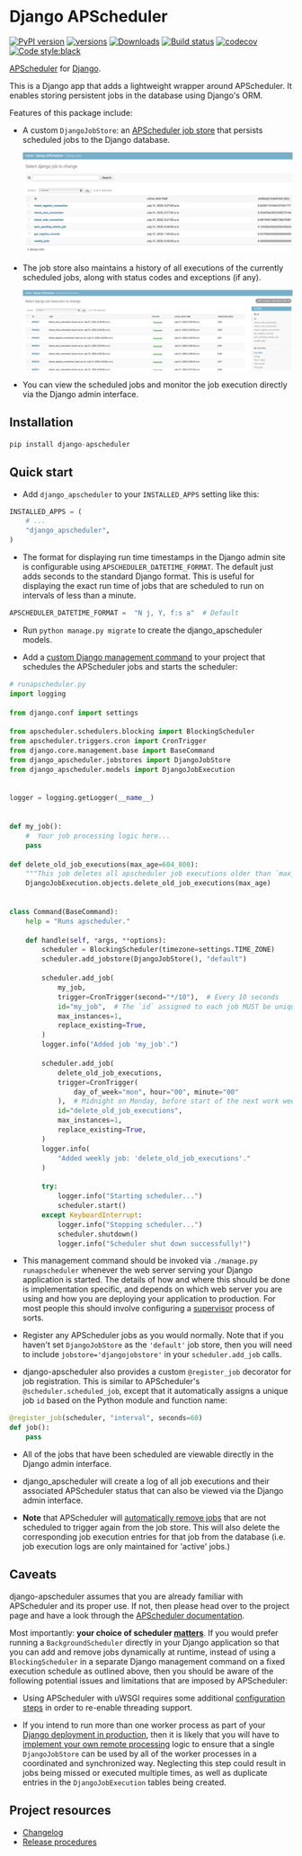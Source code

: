 Django APScheduler
==================

[![PyPI version](https://badge.fury.io/py/django-apscheduler.svg)](https://badge.fury.io/py/django-apscheduler)
[![versions](https://img.shields.io/pypi/pyversions/django-apscheduler.svg)](https://pypi.org/project/django-apscheduler)
[![Downloads](https://pepy.tech/badge/django-apscheduler)](https://pepy.tech/project/django-apscheduler)
[![Build status](http://travis-ci.org/jarekwg/django-apscheduler.svg?branch=master)](http://travis-ci.org/jarekwg/django-apscheduler)
[![codecov](https://codecov.io/gh/jarekwg/django-apscheduler/branch/master/graph/badge.svg)](https://codecov.io/gh/jarekwg/django-apscheduler)
[![Code style:black](https://img.shields.io/badge/code%20style-black-000000.svg)](https://pypi.org/project/black)

[APScheduler](https://github.com/agronholm/apscheduler) for [Django](https://github.com/django/django).

This is a Django app that adds a lightweight wrapper around APScheduler. It enables storing persistent jobs in the database using Django's ORM.

Features of this package include:

- A custom `DjangoJobStore`: an [APScheduler job store](https://apscheduler.readthedocs.io/en/latest/extending.html#custom-job-stores)
  that persists scheduled jobs to the Django database.
  
  ![Jobs](docs/screenshots/job_overview.png)
  
- The job store also maintains a history of all executions of the currently scheduled jobs, along with status codes and
  exceptions (if any).  
  
  ![Jobs](docs/screenshots/execution_overview.png)
    
- You can view the scheduled jobs and monitor the job execution directly via the Django admin interface.

Installation
------------

```python
pip install django-apscheduler
```

Quick start
-----------

- Add ``django_apscheduler`` to your ``INSTALLED_APPS`` setting like this:
```python
INSTALLED_APPS = (
    # ...
    "django_apscheduler",
)
```

- The format for displaying run time timestamps in the Django admin site is configurable using ``APSCHEDULER_DATETIME_FORMAT``.
  The default just adds seconds to the standard Django format. This is useful for displaying the exact run time of jobs
  that are scheduled to run on intervals of less than a minute. 
```python
APSCHEDULER_DATETIME_FORMAT =  "N j, Y, f:s a"  # Default
```

- Run `python manage.py migrate` to create the django_apscheduler models.

- Add a [custom Django management command](https://docs.djangoproject.com/en/dev/howto/custom-management-commands/) to your project
  that schedules the APScheduler jobs and starts the scheduler:
  
```python
# runapscheduler.py
import logging

from django.conf import settings

from apscheduler.schedulers.blocking import BlockingScheduler
from apscheduler.triggers.cron import CronTrigger
from django.core.management.base import BaseCommand
from django_apscheduler.jobstores import DjangoJobStore
from django_apscheduler.models import DjangoJobExecution


logger = logging.getLogger(__name__)


def my_job():
    #  Your job processing logic here... 
    pass

def delete_old_job_executions(max_age=604_800):
    """This job deletes all apscheduler job executions older than `max_age` from the database."""
    DjangoJobExecution.objects.delete_old_job_executions(max_age)


class Command(BaseCommand):
    help = "Runs apscheduler."

    def handle(self, *args, **options):
        scheduler = BlockingScheduler(timezone=settings.TIME_ZONE)
        scheduler.add_jobstore(DjangoJobStore(), "default")
        
        scheduler.add_job(
            my_job,
            trigger=CronTrigger(second="*/10"),  # Every 10 seconds
            id="my_job",  # The `id` assigned to each job MUST be unique
            max_instances=1,
            replace_existing=True,
        )
        logger.info("Added job 'my_job'.")

        scheduler.add_job(
            delete_old_job_executions,
            trigger=CronTrigger(
                day_of_week="mon", hour="00", minute="00"
            ),  # Midnight on Monday, before start of the next work week.
            id="delete_old_job_executions",
            max_instances=1,
            replace_existing=True,
        )
        logger.info(
            "Added weekly job: 'delete_old_job_executions'."
        )

        try:
            logger.info("Starting scheduler...")
            scheduler.start()
        except KeyboardInterrupt:
            logger.info("Stopping scheduler...")
            scheduler.shutdown()
            logger.info("Scheduler shut down successfully!")
```

- This management command should be invoked via `./manage.py runapscheduler` whenever the web server serving your Django
  application is started. The details of how and where this should be done is implementation specific, and depends on
  which web server you are using and how you are deploying your application to production. For most people this should
  involve configuring a [supervisor](http://supervisord.org) process of sorts. 
  
- Register any APScheduler jobs as you would normally. Note that if you haven't set `DjangoJobStore` as the `'default'`
  job store, then you will need to include `jobstore='djangojobstore'` in your `scheduler.add_job` calls.

- django-apscheduler also provides a custom `@register_job` decorator for job registration. This is similar to
  APScheduler's `@scheduler.scheduled_job`, except that it automatically assigns a unique job `id` based on the Python
  module and function name:
```python
@register_job(scheduler, "interval", seconds=60)
def job():
    pass
```

- All of the jobs that have been scheduled are viewable directly in the Django admin interface.

- django_apscheduler will create a log of all job executions and their associated APScheduler status that can also be
  viewed via the Django admin interface.
  
- **Note** that APScheduler will [automatically remove jobs](https://apscheduler.readthedocs.io/en/latest/userguide.html#removing-jobs)
  that are not scheduled to trigger again from the job store. This will also delete the corresponding job execution
  entries for that job from the database (i.e. job execution logs are only maintained for 'active' jobs.)

Caveats
-------

django-apscheduler assumes that you are already familiar with APScheduler and its proper use. If not, then please head
over to the project page and have a look through the [APScheduler documentation](https://apscheduler.readthedocs.io/en/latest/index.html).

Most importantly: **your choice of scheduler [matters](https://apscheduler.readthedocs.io/en/latest/userguide.html#choosing-the-right-scheduler-job-store-s-executor-s-and-trigger-s)**.
If you would prefer running a `BackgroundScheduler` directly in your Django application so that you can add and remove
jobs dynamically at runtime, instead of using a `BlockingScheduler` in a separate Django management command on a fixed
execution schedule as outlined above, then you should be aware of the following potential issues and limitations that
are imposed by APScheduler:

- Using APScheduler with uWSGI requires some additional [configuration steps](https://apscheduler.readthedocs.io/en/latest/faq.html#how-can-i-use-apscheduler-with-uwsgi)
  in order to re-enable threading support.
  
- If you intend to run more than one worker process as part of your [Django deployment in production](https://docs.djangoproject.com/en/3.0/howto/deployment/#deploying-django),
  then it is likely that you will have to [implement your own remote processing](https://apscheduler.readthedocs.io/en/latest/faq.html#how-do-i-share-a-single-job-store-among-one-or-more-worker-processes)
  logic to ensure that a single `DjangoJobStore` can be used by all of the worker processes in a coordinated and
  synchronized way. Neglecting this step could result in jobs being missed or executed multiple times, as well as
  duplicate entries in the `DjangoJobExecution` tables being created.
  
## Project resources

- [Changelog](docs/changelog.md)
- [Release procedures](docs/releasing.md)
